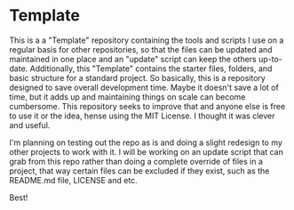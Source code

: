 # Template
This is a a "Template" repository containing the tools and scripts I use on a regular basis for other repositories, 
so that the files can be updated and maintained in one place and an "update" script can keep the others up-to-date. 
Additionally, this "Template" contains the starter files, folders, and basic structure for a standard project. So 
basically, this is a repository designed to save overall development time. Maybe it doesn't save a lot of time, but
it adds up and maintaining things on scale can become cumbersome. This repository seeks to improve that and anyone
else is free to use it or the idea, hense using the MIT License. I thought it was clever and useful.

I'm planning on testing out the repo as is and doing a slight redesign to my other projects to work with it. I
will be working on an update script that can grab from this repo rather than doing a complete override of files in
a project, that way certain files can be excluded if they exist, such as the README.md file, LICENSE and etc.

Best!


